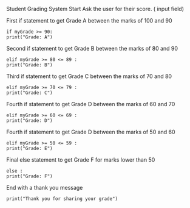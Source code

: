Student Grading System
Start
Ask the user for their score. ( input field)


First if statement to get Grade A between the marks of 100 and 90


    if myGrade >= 90:
    print("Grade: A")


Second if statement to get Grade B between the marks of 80 and 90


    elif myGrade >= 80 <= 89 :
    print("Grade: B")


Third if statement to get Grade C between the marks of 70 and 80


    elif myGrade >= 70 <= 79 : 
    print("Grade: C")
Fourth if statement to get Grade D between the marks of 60 and 70


    elif myGrade >= 60 <= 69 :
    print("Grade: D")
Fourth if statement to get Grade D between the marks of 50 and 60


    elif myGrade >= 50 <= 59 :
    print("Grade: E")


Final else statement to get Grade F for marks lower than 50


    else :
    print("Grade: F")


End with a thank you message


    print("Thank you for sharing your grade")
